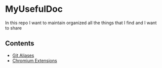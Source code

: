 # MyUsefulDoc
In this repo I want to maintain organized all the things that I find and I want to share

## Contents
* [Git Aliases](/doc/gitAliases.md)
* [Chromium Extensions](/doc/chromiumExtensions.md)

